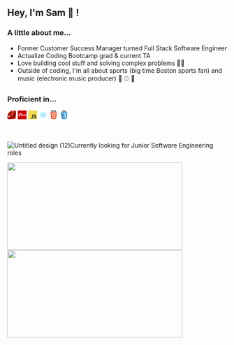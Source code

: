 <h2>Hey, I'm Sam 👋 !</h1>

<h3>A little about me...</h3>

* Former Customer Success Manager turned Full Stack Software Engineer
* Actualize Coding Bootcamp grad & current TA
* Love building cool stuff and solving complex problems 👨‍💻
* Outside of coding, I'm all about sports (big time Boston sports fan) and music (electronic music producer) 🏈 ⚾ 🎹

<h3>Proficient in...</h3>
<code><img height="20" alt="ruby" src="https://raw.githubusercontent.com/github/explore/80688e429a7d4ef2fca1e82350fe8e3517d3494d/topics/ruby/ruby.png"></code>
<code><img height="20" alt="rails" src="https://raw.githubusercontent.com/github/explore/80688e429a7d4ef2fca1e82350fe8e3517d3494d/topics/rails/rails.png"></code>
<code><img height="20" alt="javascript" src="https://raw.githubusercontent.com/github/explore/80688e429a7d4ef2fca1e82350fe8e3517d3494d/topics/javascript/javascript.png"></code>
<code><img height="20" alt="react" src="https://raw.githubusercontent.com/github/explore/80688e429a7d4ef2fca1e82350fe8e3517d3494d/topics/react/react.png"></code>
<code><img height="20" alt="html" src="https://raw.githubusercontent.com/github/explore/80688e429a7d4ef2fca1e82350fe8e3517d3494d/topics/html/html.png"></code>
<code><img height="20" alt="css" src="https://raw.githubusercontent.com/github/explore/80688e429a7d4ef2fca1e82350fe8e3517d3494d/topics/css/css.png"></code>

<br></br>
![Untitled design (12)](https://github.com/sfwells0518/sfwells0518/assets/125096981/bfd5f82e-830a-4a78-83c9-b05c7dd9055f)Currently looking for Junior Software Engineering roles

<a href="https://github.com/anuraghazra/github-readme-stats">
  <img height=200 width=400 align="center" src="https://github-readme-stats.vercel.app/api?username=sfwells0518&theme=cobalt2" />
</a>
<a href="https://github.com/anuraghazra/convoychat">
  <img height=200 width=400 align="center" src="https://github-readme-stats.vercel.app/api/top-langs?username=sfwells0518&theme=cobalt2&layout=compact&langs_count=8&card_width=320" />
</a>









